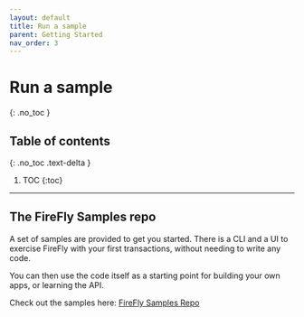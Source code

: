 ```yaml
---
layout: default
title: Run a sample
parent: Getting Started
nav_order: 3
---
```


# Run a sample
{: .no_toc }

## Table of contents
{: .no_toc .text-delta }

1. TOC
{:toc}

---

## The FireFly Samples repo

A set of samples are provided to get you started. There is a CLI and a UI to exercise FireFly with your first
transactions, without needing to write any code.

You can then use the code itself as a starting point for building your own apps, or learning the API.

Check out the samples here: [FireFly Samples Repo](https://github.com/hyperledger/firefly-samples)
